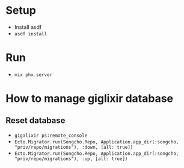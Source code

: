 # Setup
- Install asdf
- `asdf install`

# Run
- `mix phx.server`

# How to manage giglixir database

## Reset database
- `gigalixir ps:remote_console`
- `Ecto.Migrator.run(Songcho.Repo, Application.app_dir(:songcho, "priv/repo/migrations"), :down, [all: true])`
- `Ecto.Migrator.run(Songcho.Repo, Application.app_dir(:songcho, "priv/repo/migrations"), :up, [all: true])`
